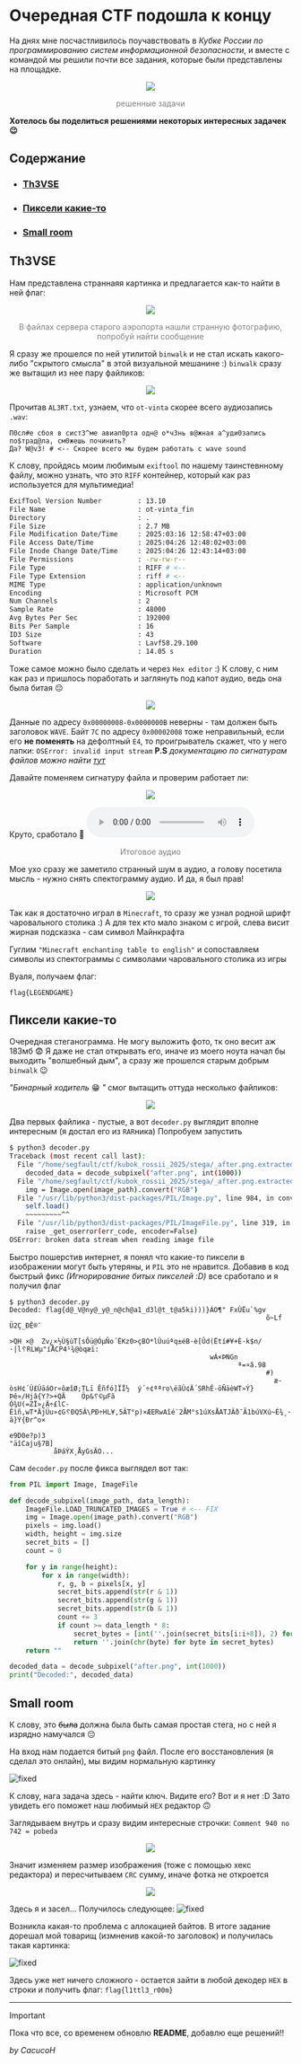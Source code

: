 #  Очередная CTF подошла к концу
На днях мне посчастливилось поучавствовать в *Кубке России по программированию систем информационной безопасности*, и вместе с командой мы решили почти все задания, которые были представлены на площадке.

<div align="center" style="color:grey;">
	<img src="../sources/KRCTF_2025/stat.png">
		<br>
	<p>решенные задачи</p>
</div>

**Хотелось бы поделиться решениями некоторых интересных задачек 😉**
## Содержание
- ### [Th3VSE](#th3vse-1)
- ### [Пиксели какие-то](#пиксели%20какие-то-1)
- ### [Small room](#small%20room-1)

## Th3VSE
Нам представлена страннаяя картинка и предлагается как-то найти в ней флаг:

<div align="center" style="color:grey;">
	<img src="../sources/KRCTF_2025/fau1ty.png">
		<br>
	<p>В файлах сервера старого аэропорта нашли странную фотографию, попробуй найти сообщение</p>
</div>

Я сразу же прошелся по ней утилитой `binwalk` и не стал искать какого-либо "скрытого смысла" в этой визуальной мешанине :)
`binwalk` сразу же вытащил из нее пару файликов:

<div align="center" style="color:grey;"><img src="../sources/KRCTF_2025/Pasted%20image%2020250427132206.png"></div>

Прочитав `AL3RT.txt`, узнаем, что `ot-vinta` скорее всего аудиозапись `.wav`:
```text
П0сл#е сбоя в сист3^ме авиап0рта одн@ о*ч3нь в@жная а^уди0запись по$трад@ла, см0жешь починить?
Да? W@v3! # <-- Скорее всего мы будем работать с wave sound
```

К слову, пройдясь моим любимым `exiftool` по нашему таинстевнному файлу, можно узнать, что это `RIFF` контейнер, который как раз используется для мультимедиа!
```bash
ExifTool Version Number         : 13.10
File Name                       : ot-vinta_fin
Directory                       : .
File Size                       : 2.7 MB
File Modification Date/Time     : 2025:03:16 12:58:47+03:00
File Access Date/Time           : 2025:04:26 12:48:02+03:00
File Inode Change Date/Time     : 2025:04:26 12:43:14+03:00
File Permissions                : -rw-rw-r--
File Type                       : RIFF # <-- 
File Type Extension             : riff # <--
MIME Type                       : application/unknown
Encoding                        : Microsoft PCM
Num Channels                    : 2
Sample Rate                     : 48000
Avg Bytes Per Sec               : 192000
Bits Per Sample                 : 16
ID3 Size                        : 43
Software                        : Lavf58.29.100
Duration                        : 14.05 s
```

Тоже самое можно было сделать и через `Hex editor` :)
К слову, с ним как раз и пришлось поработать и заглянуть под капот аудио, ведь она была битая 😔

<div align="center" style="color:grey;">
	<img src="../sources/KRCTF_2025/Pasted image 20250427140901.png">
</div>

Данные по адресу `0x00000008-0x0000000B` неверны - там должен быть заголовок `WAVE`. Байт `7C` по адресу `0x00002008` тоже неправильный, если его **не поменять** на дефолтный `E4`, то проигрыватель скажет, что у него лапки: `OSError: invalid input stream` 
**P.S** *документацию по сигнатурам файлов можно найти [тут](https://en.wikipedia.org/wiki/List_of_file_signatures)*

Давайте поменяем сигнатуру файла и проверим работает ли:

<div align="center" style="color:grey;">
	<img src="../sources/KRCTF_2025/Pasted image 20250427142140.png">
</div>

Круто, сработало 🤩
![ot_vinta](../sources/KRCTF_2025/fixed.wav)
<div align="center" style="color:grey;"><p>Итоговое аудио</p></div>

Мое ухо сразу же заметило странный шум в аудио, а голову посетила мысль - нужно снять спектограмму аудио. И да, я был прав!

<div align="center" style="color:grey;">
	<img src="../sources/KRCTF_2025/specto.png">
</div>

Так как я достаточно играл в `Minecraft`, то сразу же узнал родной шрифт чаровального столика :)
А для тех кто мало знаком с игрой, слева висит жирная подсказка - сам символ Майнкрафта

Гуглим `"Minecraft enchanting table to english"` и сопоставляем символы из спектограммы с символами чаровального столика из игры

Вуаля, получаем флаг:
```
flag{LEGENDGAME}
```
## Пиксели какие-то
Очередная стеганограмма. Не могу выложить фото, тк оно весит аж 183мб 😨
Я даже не стал открывать его, иначе из моего ноута начал бы выходить "волшебный дым", а сразу же прошелся старым добрым `binwalk` 😉

*"Бинарный ходитель* 😁 *"* смог вытащить оттуда несколько файликов:

<div align="center" style="color:grey;">
	<img src="../sources/KRCTF_2025/Pasted image 20250427145927.png">
</div>

Два первых файлика - пустые, а вот `decoder.py` выглядит вполне интересным (я достал его из `RAR`ника)
Попробуем запустить

```bash
$ python3 decoder.py
Traceback (most recent call last):
  File "/home/segfault/ctf/kubok_rossii_2025/stega/_after.png.extracted/decoder.py", line 22, in <module>
    decoded_data = decode_subpixel("after.png", int(1000))
  File "/home/segfault/ctf/kubok_rossii_2025/stega/_after.png.extracted/decoder.py", line 4, in decode_subpixel
    img = Image.open(image_path).convert("RGB")
  File "/usr/lib/python3/dist-packages/PIL/Image.py", line 984, in convert
    self.load()
    ~~~~~~~~~^^
  File "/usr/lib/python3/dist-packages/PIL/ImageFile.py", line 319, in load
    raise _get_oserror(err_code, encoder=False)
OSError: broken data stream when reading image file
```

Быстро пошерстив интернет, я понял что какие-то пиксели в изображении могут быть утеряны, и `PIL` это не нравится. Добавив в код быстрый фикс *(Игнорирование битых пикселей :D)* все сработало и я получил флаг
```
$ python3 decoder.py
Decoded: flag{d@_V@ny@_y@_n@ch@a1_d3l@t_t@a5ki)))}ÀO¶" FxÙËu`%gv
                                                                õ~Lf	Ü2Ç_ÐÊ®¯
                                                                                >QH ×@	Zv¿×½Ù§ùT[sÔü@ÓµÑo´ËKz0>çBO*lÙuúªq±éB·è[Ûd(Ëtí#¥+È·k$n/·|l␦RLWµ"íÅCP4¹¾@òqæï:
                                                  wÁ×ÞNGn
                                                         ª=¤â.98
                                                                #)
                                                                  æ­òsH¢´Ù£ÚäáOr«ôæîØ;TLï Êñfó]ÏÏ½	ý´÷¢ªªro\ëãÙ¢Ä´SRh­Ê-öÑäèWT»Ý}Þê»/Hjâ{Y?>+QÄ	Öp&␦©µFã
Ó¾U(=ZÏ»¿Ä÷£lC-Êìñ,wT*ÄjÜu­»¢G␦ÐQ5Â\PÐ÷HL¥,5ÂT°p)×ÆERwAîé¨2ÅM°s1úXsÅATJÂð¯Ã1búVXú~É¾¸·0`|ã}Ý{Ðr^o×
                                                                                                  e9D0e?p)3­
"äîCaju§7B]
           åÞáÝX¸ÅyGsÄO...

```

Сам `decoder.py` после фикса выглядел вот так:
```python
from PIL import Image, ImageFile

def decode_subpixel(image_path, data_length):
    ImageFile.LOAD_TRUNCATED_IMAGES = True # <-- FIX
    img = Image.open(image_path).convert("RGB")
    pixels = img.load()
    width, height = img.size
    secret_bits = []
    count = 0

    for y in range(height):
        for x in range(width):
            r, g, b = pixels[x, y]
            secret_bits.append(str(r & 1))
            secret_bits.append(str(g & 1))
            secret_bits.append(str(b & 1))
            count += 3
            if count >= data_length * 8:
                secret_bytes = [int(''.join(secret_bits[i:i+8]), 2) for i in range(0, data_length*8, 8)]
                return ''.join(chr(byte) for byte in secret_bytes)
    return ""

decoded_data = decode_subpixel("after.png", int(1000))
print("Decoded:", decoded_data)
```
## Small room
К слову, это  ~~была~~ должна была быть самая простая стега, но с ней я изрядно намучался 😔

На вход нам подается битый `png` файл. После его восстановления (я сделал это онлайн), мы видим нормальную картинку

![fixed](../sources/KRCTF_2025/fixed.png)

К слову, нага задача здесь - найти ключ. Видите его? Вот и я нет :D
Зато увидеть его поможет наш любимый `HEX` редактор 🙃

Заглядываем внутрь и сразу видим интересные строчки: `Comment 940 no 742 = pobeda`
<div align="center" style="color:grey;">
	<img src="../sources/KRCTF_2025/Pasted image 20250427155713.png">
</div>

Значит изменяем размер изображения (тоже с помощью хекс редактора) и пересчитываем `CRC` сумму, иначе фотка не откроется
<div align="center" style="color:grey;">
	<img src="../sources/KRCTF_2025/Pasted image 20250427160006.png">
</div>

Здесь я и засел... Получилось следующее:
![fixed](../sources/KRCTF_2025/output.png)

Возникла какая-то проблема с аллокацией байтов. В итоге задание дорешал мой товарищ (измненив какой-то заголовок) и получилась такая картинка:

![fixed](../sources/KRCTF_2025/photo_2025-04-27_16-08-35.jpg)

Здесь уже нет ничего сложного - остается зайти в любой декодер `HEX` в строки и получить флаг: `flag{l1ttl3_r00m}`

---
> [!Important]
> Пока что все, со временем обновлю **README**, добавлю еще решений!!

*by CacucoH*